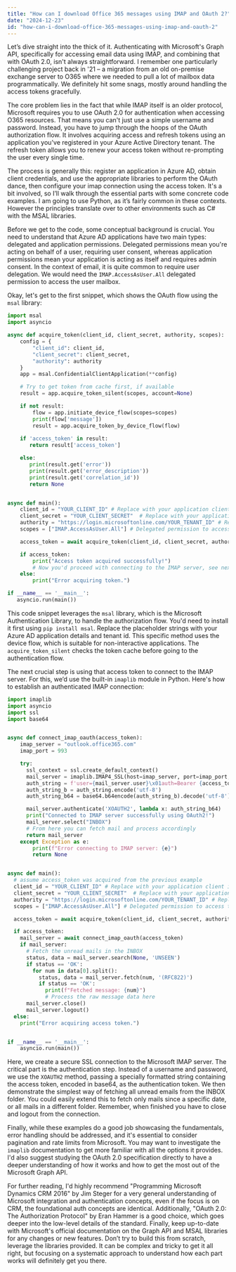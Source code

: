 ```yaml
---
title: "How can I download Office 365 messages using IMAP and OAuth 2?"
date: "2024-12-23"
id: "how-can-i-download-office-365-messages-using-imap-and-oauth-2"
---
```


Let’s dive straight into the thick of it. Authenticating with Microsoft's Graph API, specifically for accessing email data using IMAP, and combining that with OAuth 2.0, isn't always straightforward. I remember one particularly challenging project back in '21 – a migration from an old on-premise exchange server to O365 where we needed to pull a lot of mailbox data programmatically. We definitely hit some snags, mostly around handling the access tokens gracefully.

The core problem lies in the fact that while IMAP itself is an older protocol, Microsoft requires you to use OAuth 2.0 for authentication when accessing O365 resources. That means you can't just use a simple username and password. Instead, you have to jump through the hoops of the OAuth authorization flow. It involves acquiring access and refresh tokens using an application you've registered in your Azure Active Directory tenant. The refresh token allows you to renew your access token without re-prompting the user every single time.

The process is generally this: register an application in Azure AD, obtain client credentials, and use the appropriate libraries to perform the OAuth dance, then configure your imap connection using the access token. It's a bit involved, so I’ll walk through the essential parts with some concrete code examples. I am going to use Python, as it’s fairly common in these contexts. However the principles translate over to other environments such as C# with the MSAL libraries.

Before we get to the code, some conceptual background is crucial. You need to understand that Azure AD applications have two main types: delegated and application permissions. Delegated permissions mean you're acting on behalf of a user, requiring user consent, whereas application permissions mean your application is acting as itself and requires admin consent. In the context of email, it is quite common to require user delegation. We would need the `IMAP.AccessAsUser.All` delegated permission to access the user mailbox.

Okay, let's get to the first snippet, which shows the OAuth flow using the `msal` library:

```python
import msal
import asyncio

async def acquire_token(client_id, client_secret, authority, scopes):
    config = {
        "client_id": client_id,
        "client_secret": client_secret,
        "authority": authority
    }
    app = msal.ConfidentialClientApplication(**config)

    # Try to get token from cache first, if available
    result = app.acquire_token_silent(scopes, account=None)

    if not result:
        flow = app.initiate_device_flow(scopes=scopes)
        print(flow['message'])
        result = app.acquire_token_by_device_flow(flow)
    
    if 'access_token' in result:
       return result['access_token']

    else:
       print(result.get('error'))
       print(result.get('error_description'))
       print(result.get('correlation_id'))
       return None


async def main():
    client_id = "YOUR_CLIENT_ID" # Replace with your application client id
    client_secret = "YOUR_CLIENT_SECRET"  # Replace with your application client secret
    authority = "https://login.microsoftonline.com/YOUR_TENANT_ID" # Replace with your tenant id
    scopes = ["IMAP.AccessAsUser.All"] # Delegated permission to access the user mailbox using IMAP

    access_token = await acquire_token(client_id, client_secret, authority, scopes)

    if access_token:
        print("Access token acquired successfully!")
        # Now you'd proceed with connecting to the IMAP server, see next example
    else:
        print("Error acquiring token.")

if __name__ == '__main__':
   asyncio.run(main())
```

This code snippet leverages the `msal` library, which is the Microsoft Authentication Library, to handle the authorization flow. You'd need to install it first using `pip install msal`. Replace the placeholder strings with your Azure AD application details and tenant id. This specific method uses the device flow, which is suitable for non-interactive applications. The `acquire_token_silent` checks the token cache before going to the authentication flow.

The next crucial step is using that access token to connect to the IMAP server. For this, we’d use the built-in `imaplib` module in Python. Here's how to establish an authenticated IMAP connection:

```python
import imaplib
import asyncio
import ssl
import base64


async def connect_imap_oauth(access_token):
    imap_server = "outlook.office365.com"
    imap_port = 993

    try:
      ssl_context = ssl.create_default_context()
      mail_server = imaplib.IMAP4_SSL(host=imap_server, port=imap_port, ssl_context=ssl_context)
      auth_string = f'user={mail_server.user}\x01auth=Bearer {access_token}\x01\x01'
      auth_string_b = auth_string.encode('utf-8')
      auth_string_b64 = base64.b64encode(auth_string_b).decode('utf-8')

      mail_server.authenticate('XOAUTH2', lambda x: auth_string_b64)
      print("Connected to IMAP server successfully using OAuth2!")
      mail_server.select("INBOX")
      # From here you can fetch mail and process accordingly
      return mail_server
    except Exception as e:
        print(f"Error connecting to IMAP server: {e}")
        return None


async def main():
  # assume access_token was acquired from the previous example
  client_id = "YOUR_CLIENT_ID" # Replace with your application client id
  client_secret = "YOUR_CLIENT_SECRET"  # Replace with your application client secret
  authority = "https://login.microsoftonline.com/YOUR_TENANT_ID" # Replace with your tenant id
  scopes = ["IMAP.AccessAsUser.All"] # Delegated permission to access the user mailbox using IMAP

  access_token = await acquire_token(client_id, client_secret, authority, scopes)

  if access_token:
    mail_server = await connect_imap_oauth(access_token)
    if mail_server:
      # Fetch the unread mails in the INBOX
      status, data = mail_server.search(None, 'UNSEEN')
      if status == 'OK':
        for num in data[0].split():
          status, data = mail_server.fetch(num, '(RFC822)')
          if status == 'OK':
            print(f"Fetched message: {num}")
            # Process the raw message data here
      mail_server.close()
      mail_server.logout()
  else:
    print("Error acquiring access token.")


if __name__ == '__main__':
    asyncio.run(main())
```

Here, we create a secure SSL connection to the Microsoft IMAP server. The critical part is the authentication step. Instead of a username and password, we use the `XOAUTH2` method, passing a specially formatted string containing the access token, encoded in base64, as the authentication token. We then demonstrate the simplest way of fetching all unread emails from the INBOX folder. You could easily extend this to fetch only mails since a specific date, or all mails in a different folder. Remember, when finished you have to close and logout from the connection.

Finally, while these examples do a good job showcasing the fundamentals, error handling should be addressed, and it's essential to consider pagination and rate limits from Microsoft. You may want to investigate the `imaplib` documentation to get more familiar with all the options it provides. I'd also suggest studying the OAuth 2.0 specification directly to have a deeper understanding of how it works and how to get the most out of the Microsoft Graph API.

For further reading, I'd highly recommend "Programming Microsoft Dynamics CRM 2016" by Jim Steger for a very general understanding of Microsoft integration and authentication concepts, even if the focus is on CRM, the foundational auth concepts are identical. Additionally, "OAuth 2.0: The Authorization Protocol" by Eran Hammer is a good choice, which goes deeper into the low-level details of the standard. Finally, keep up-to-date with Microsoft's official documentation on the Graph API and MSAL libraries for any changes or new features. Don’t try to build this from scratch, leverage the libraries provided. It can be complex and tricky to get it all right, but focusing on a systematic approach to understand how each part works will definitely get you there.
